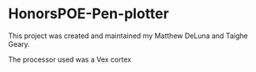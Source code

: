 # HonorsPOE-Pen-plotter

This project was created and maintained my Matthew DeLuna and Taighe Geary.  

The processor used was a Vex cortex 
